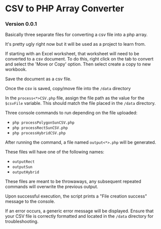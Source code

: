 # CSV to PHP Array Converter

### Version 0.0.1

Basically three separate files for converting a csv file into a php array. 

It's pretty ugly right now but it will be used as a project to learn from.

If starting with an Excel worksheet, that worksheet will need to be converted to a csv document. To do this, right click on the tab to convert and select the 'Move or Copy' option. Then select create a copy to new workbook.

Save the document as a csv file.

Once the csv is saved, copy/move file into the `/data` directory


In the `process<*>CSV.php` file, assign the file path as the value for the `$csvFile` variable. This should match the file placed in the `/data` directory.

Three console commands to run depending on the file uploaded:

- `php processPolygonSunCSV.php`
- `php processRectSunCSV.php`
- `php processHybridCSV.php`

After running the command, a file named `output<*>.php` will be generated. 

These files will have one of the following names:
- `outputRect`
- `outputSun`
- `outputHybrid`

These files are meant to be throwaways, any subsequent repeated commands will overwrite the previous output.

Upon successful execution, the script prints a "File creation success" message to the console.

If an error occurs, a generic error message will be displayed. Ensure that your CSV file is correctly formatted and located in the `/data` directory for troubleshooting.